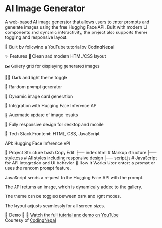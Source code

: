 # AI Image Generator

A web-based AI image generator that allows users to enter prompts and generate images using the free Hugging Face API. Built with modern UI components and dynamic interactivity, the project also supports theme toggling and responsive layout.

🔧 Built by following a YouTube tutorial by CodingNepal

✨ Features
🎨 Clean and modern HTML/CSS layout

🖼️ Gallery grid for displaying generated images

🌙🌞 Dark and light theme toggle

🎲 Random prompt generator

📸 Dynamic image card generation

🤖 Integration with Hugging Face Inference API

🔄 Automatic update of image results

📱 Fully responsive design for desktop and mobile

🚀 Tech Stack
Frontend: HTML, CSS, JavaScript

API: Hugging Face Inference API

📂 Project Structure
bash
Copy
Edit
├── index.html          # Markup structure
├── style.css           # All styles including responsive design
├── script.js           # JavaScript for API integration and UI behavior
🧠 How It Works
User enters a prompt or uses the random prompt feature.

JavaScript sends a request to the Hugging Face API with the prompt.

The API returns an image, which is dynamically added to the gallery.

The theme can be toggled between dark and light modes.

The layout adjusts seamlessly for all screen sizes.

📸 Demo
🎥 🎥 [Watch the full tutorial and demo on YouTube](https://youtu.be/R3p0e-8XgCY)  
Courtesy of [CodingNepal](https://www.youtube.com/c/CodingNepal)

